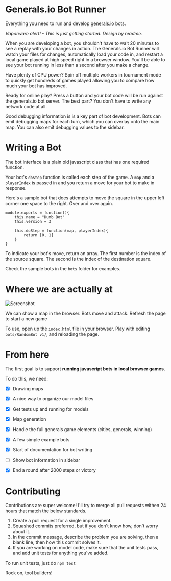 # Generals.io Bot Runner

Everything you need to run and develop [generals.io](http://generals.io/) bots.

*Vaporware alert! - This is just getting started. Design by readme.*

When you are developing a bot, you shouldn't have to wait 20 minutes to see a replay with your changes in action. The Generals.io Bot Runner will watch your files for changes, automatically load your code in, and restart a local game played at high speed right in a browser window. You'll be able to see your bot running in less than a second after you make a change.

Have plenty of CPU power? Spin off multiple workers in tournament mode to quickly get hundreds of games played allowing you to compare how much your bot has improved.

Ready for online play? Press a button and your bot code will be run against the generals.io bot server. The best part? You don't have to write any network code at all.

Good debugging information is is a key part of bot development. Bots can emit debugging maps for each turn, which you can overlay onto the main map. You can also emit debugging values to the sidebar.

# Writing a Bot

The bot interface is a plain old javascript class that has one required function.

Your bot's `doStep` function is called each step of the game. A `map` and a `playerIndex` is passed in and you return a move for your bot to make in response.

Here's a sample bot that does attempts to move the square in the upper left corner one space to the right. Over and over again.

	module.exports = function(){
	    this.name = "Dumb Bot"
	    this.version = 3
    
	    this.doStep = function(map, playerIndex){
			return [0, 1]
		}
	}

To indicate your bot's move, return an array. The first number is the index of the source square. The second is the index of the destination square.

Check the sample bots in the `bots` folder for examples.

# Where we are actually at

![Screenshot](http://leancoder-share.s3.amazonaws.com/paste/boacieki.png)

We can show a map in the browser. Bots move and attack. Refresh the page to start a new game

To use, open up the `index.html` file in your browser. Play with editing `bots/RandomBot v1/`, and reloading the page.

# From here

The first goal is to support **running javascript bots in local browser games**. 

To do this, we need:

- [x] Drawing maps
- [x] A nice way to organize our model files
- [x] Get tests up and running for models
- [x] Map generation
- [x] Handle the full generals game elements (cities, generals, winning)
- [x] A few simple example bots
- [x] Start of documentation for bot writing
- [ ] Show bot information in sidebar
- [x] End a round after 2000 steps or victory


# Contributing

Contributions are super welcome! I'll try to merge all pull requests withen 24 hours that match the below standards.

1. Create a pull request for a single improvement.
2. Squashed commits preferred, but if you don't know how, don't worry about it.
3. In the commit message, describe the problem you are solving, then a blank line, then how this commit solves it.
4. If you are working on model code, make sure that the unit tests pass, and add unit tests for anything you've added.

To run unit tests, just do `npm test`

Rock on, tool builders!
